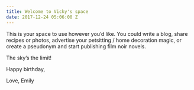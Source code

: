 ```yaml
---
title: Welcome to Vicky's space
date: 2017-12-24 05:06:00 Z
---
```



This is your space to use however you’d like. You could write a blog, share recipes or photos, advertise your petsitting / home decoration magic, or create a pseudonym and start publishing film noir novels. 

The sky’s the limit!

Happy birthday,

Love, Emily